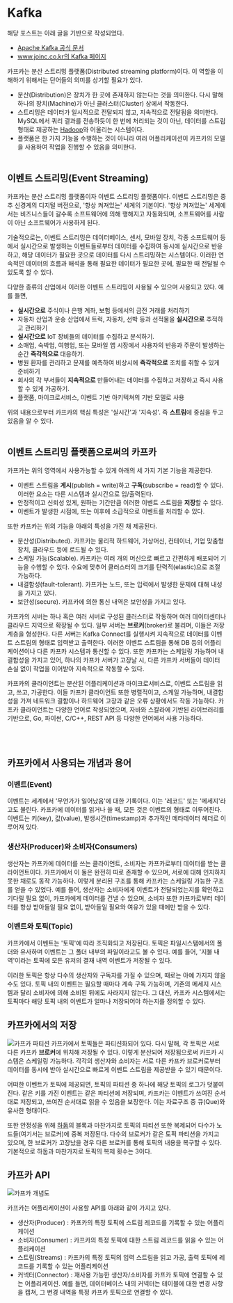 # Kafka

해당 포스트는 아래 글을 기반으로 작성되었다.
* [Apache Kafka 공식 문서](https://kafka.apache.org/documentation/)
* [www.joinc.co.kr의 Kafka 페이지](https://www.joinc.co.kr/w/man/12/Kafka)

카프카는 분산 스트리밍 플랫폼(Distributed streaming platform)이다. 이 역할을 이해하기 위해서는 단어들의 의미를 상기할 필요가 있다.
* 분산(Distribution)은 장치가 한 곳에 존재하지 않는다는 것을 의미한다. 다시 말해 하나의 장치(Machine)가 아닌 클러스터(Cluster) 상에서 작동한다.
* 스트리밍은 데이터가 일시적으로 전달되지 않고, 지속적으로 전달됨을 의미한다. MySQL에서 쿼리 결과를 전송하듯이 한 번에 처리되는 것이 아닌, 데이터를 스트림 형태로 제공하는 [Hadoop](hadoop.md)와 어울리는 시스템이다.
* 플랫폼은 한 가지 기능을 수행하는 것이 아니라 여러 어플리케이션이 카프카의 모델을 사용하여 작업을 진행할 수 있음을 의미한다.
<br><br>

## 이벤트 스트리밍(Event Streaming)

카프카는 분산 스트리밍 플랫폼이자 이벤트 스트리밍 플랫폼이다. 이벤트 스트리밍은 중추 신경계의 디지털 버전으로, '항상 켜져있는' 세계의 기본이다. '항상 켜져있는' 세계에서는 비즈니스들이 갈수록 소프트웨어에 의해 행해지고 자동화되며, 소프트웨어를 사람이 아닌 소프트웨어가 사용하게 된다.

기술적으로는, 이벤트 스트리밍은 데이터베이스, 센서, 모바일 장치, 각종 소프트웨어 등에서 실시간으로 발생하는 이벤트들로부터 데이터를 수집하여 동시에 실시간으로 반응하고, 해당 데이터가 필요한 곳으로 데이터를 다시 스트리밍하는 시스템이다. 이러한 연속적인 데이터의 흐름과 해석을 통해 필요한 데이터가 필요한 곳에, 필요한 때 전달될 수 있도록 할 수 있다.

다양한 종류의 산업에서 이러한 이벤트 스트리밍이 사용될 수 있으며 사용되고 있다. 예를 들면,
* **실시간으로** 주식이나 은행 계좌, 보험 등에서의 금전 거래를 처리하기
* 자동차 산업과 운송 산업에서 트럭, 자동차, 선박 등과 선적물을 **실시간으로** 추적하고 관리하기
* **실시간으로** IoT 장비들의 데이터를 수집하고 분석하기.
* 소매업, 숙박업, 여행업, 또는 모바일 앱 시장에서 사용자의 반응과 주문이 발생하는 순간 **즉각적으로** 대응하기.
* 병원 환자를 관리하고 문제를 예측하여 비상시에 **즉각적으로** 조치를 취할 수 있게 준비하기
* 회사의 각 부서들이 **지속적으로** 만들어내는 데이터를 수집하고 저장하고 즉시 사용할 수 있게 가공하기.
* 플랫폼, 마이크로서비스, 이벤트 기반 아키텍쳐의 기반 모델로 사용

위의 내용으로부터 카프카의 핵심 특성은 '실시간'과 '지속성'. 즉 **스트림**에 중심을 두고 있음을 알 수 있다.
<br><br>

## 이벤트 스트리밍 플랫폼으로써의 카프카
카프카는 위의 영역에서 사용가능할 수 있게 아래의 세 가지 기본 기능을 제공한다.
* 이벤트 스트림을 **게시**(publish = write)하고 **구독**(subscribe = read)할 수 있다. 이러한 요소는 다른 시스템과 실시간으로 입/출력된다.
* 안정적이고 신뢰성 있게, 원하는 기간만큼 이러한 이벤트 스트림을 **저장**할 수 있다.
* 이벤트가 발생한 시점에, 또는 이후에 소급적으로 이벤트를 처리할 수 있다.

또한 카프카는 위의 기능을 아래의 특성을 가진 채 제공된다.
* 분산성(Distributed). 카프카는 물리적 하드웨어, 가상머신, 컨테이너, 기업 맞춤형 장치, 클라우드 등에 로드될 수 있다.
* 스케일 가능(Scalable). 카프카는 여러 개의 머신으로 빠르고 간편하게 배포되어 기능을 수행할 수 있다. 수요에 맞추어 클러스터의 크기를 탄력적(elastic)으로 조절 가능하다.
* 내결함성(fault-tolerant). 카프카는 노드, 또는 입력에서 발생한 문제에 대해 내성을 가지고 있다.
* 보안성(secure). 카프카에 의한 통신 내역은 보안성을 가지고 있다.

카프카의 서버는 하나 혹은 여러 서버로 구성된 클러스터로 작동하며 여러 데이터센터나 클라우드 지역으로 확장될 수 있다. 일부 서버는 **브로커**(broker)로 불리며, 이들은 저장 계층을 형성한다. 다른 서버는 Kafka Connect를 실행시켜 지속적으로 데이터를 이벤트 스트림의 형태로 입력받고 출력한다. 이러한 이벤트 스트림을 통해 DB 등의 어플리케이션이나 다른 카프카 시스템과 통신할 수 있다. 또한 카프카는 스케일링 가능하며 내결함성을 가지고 있어, 하나의 카프카 서버가 고장날 시, 다른 카프카 서버들이 데이터 손실 없이 작업을 이어받아 지속적으로 작동할 수 있다.

카프카의 클라이언트는 분산된 어플리케이션과 마이크로서비스로, 이벤트 스트림을 읽고, 쓰고, 가공한다. 이들 카프카 클라이언트 또한 병렬적이고, 스케일 가능하며, 내결함성을 가져 네트워크 결함이나 하드웨어 고장과 같은 오류 상황에서도 작동 가능하다. 카프카 클라이언트는 다양한 언어로 작성되었으며, 자바와 스칼라에 기반된 라이브러리를 기반으로, Go, 파이썬, C/C++, REST API 등 다양한 언어에서 사용 가능하다.

<br><br>

## 카프카에서 사용되는 개념과 용어
### 이벤트(Event)
이벤트는 세계에서 '무언가가 일어났음'에 대한 기록이다. 이는 '레코드' 또는 '메세지'라고도 불린다. 카프카에 데이터를 읽거나 쓸 때, 모든 것은 이벤트의 형태로 이루어진다. 이벤트는 키(key), 값(value), 발생시간(timestamp)과 추가적인 메타데이터 헤더로 이루어져 있다.

### 생산자(Producer)와 소비자(Consumers)
생산자는 카프카에 데이터를 쓰는 클라이언트, 소비자는 카프카로부터 데이터를 받는 클라이언트이다. 카프카에서 이 둘은 완전히 따로 존재할 수 있으며, 서로에 대해 인지하지 못한 채로도 동작 가능하다. 이렇게 분리된 구조를 통해 카프카는 스케일링 가능한 구조를 얻을 수 있었다. 예를 들어, 생산자는 소비자에게 이벤트가 전달되었는지를 확인하고 기다릴 필요 없이, 카프카에게 데이터를 건낼 수 있으며, 소비자 또한 카프카로부터 데이터를 항상 받아들일 필요 없이, 받아들일 필요와 여유가 있을 때에만 받을 수 있다.

### 이벤트와 토픽(Topic)
카프카에서 이벤트는 '토픽'에 따라 조직화되고 저장된다. 토픽은 파일시스탬에서의 폴더와 유사하며 이벤트는 그 폴더 내부의 파일이라고도 볼 수 있다. 예를 들어, '지불 내역'이라는 토픽에 모든 유저의 결재 내역 이벤트가 저장될 수 있다.

이러한 토픽은 항상 다수의 생산자와 구독자를 가질 수 있으며, 때로는 아예 가지지 않을 수도 있다. 토픽 내의 이벤트는 필요할 때마다 계속 구독 가능하며, 기존의 메세지 시스템과 달리 소비자에 의해 소비된 뒤에도 사라지지 않는다. 그 대신, 카프카 시스템에서는 토픽마다 해당 토픽 내의 이벤트가 얼마나 저장되어야 하는지를 정의할 수 있다. 

## 카프카에서의 저장
![카프카 파티션](https://kafka.apache.org/images/streams-and-tables-p1_p4.png)
카프카에서 토픽들은 파티션화되어 있다. 다시 말해, 각 토픽은 서로 다른 카프카 **브로커**에 위치해 저장될 수 있다. 이렇게 분산되어 저장됨으로써 카프카 시스템은 스케일링 가능하다. 각각의 생산자와 소비자는 서로 다른 카프카 브로커로부터 데이터를 동시에 받아 실시간으로 빠르게 이벤트 스트림을 제공받을 수 있기 때문이다.

어떠한 이벤트가 토픽에 제공되면, 토픽의 파티션 중 하나에 해당 토픽의 로그가 덧붙여진다. 같은 키를 가진 이벤트는 같은 파티션에 저장되며, 카프카는 이벤트가 쓰여진 순서대로 저장되고, 쓰여진 순서대로 읽을 수 있음을 보장한다. 이는 자료구조 중 큐(Que)와 유사한 형태이다.

또한 안정성을 위해 [하둡](hadoop.md)의 블록과 마찬가지로 토픽의 파티션 또한 복제되어 다수가 노드들(여기서는 브로커)에 중복 저장된다. 다수의 브로커가 같은 토픽 파티션을 가지고 있으며, 한 브로커가 고장났을 경우 다른 브로커를 통해 토픽의 내용을 복구할 수 있다. 기본적으로 하둡과 마찬가지로 토픽의 복제 횟수는 3이다.

## 카프카 API
![카프카 개념도](https://drive.google.com/uc?export=view&id=0B6p_m8EvqxeuU00zeHRFOHNaa2M)

카프카는 어플리케이션이 사용할 API를 아래와 같이 가지고 있다.
* 생산자(Producer) : 카프카의 특정 토픽에 스트림 레코드를 기록할 수 있는 어플리케이션
* 소비자(Consumer) : 카프카의 특정 토픽에 대한 스트림 레코드를 읽을 수 있는 어플리케이션
* 스트림(Streams) : 카프카의 특정 토픽의 입력 스트림을 읽고 가공, 출력 토픽에 레코드를 기록할 수 있는 어플리케이션
* 커넥터(Connector) : 재사용 가능한 생산자/소비자를 카프카 토픽에 연결할 수 있는 어플리케이션. 예를 들면, 데이터베이스 내의 커넥터는 테이블에 대한 변경 사항을 캡쳐, 그 변경 내역을 특정 카프카 토픽으로 연결할 수 있다.
